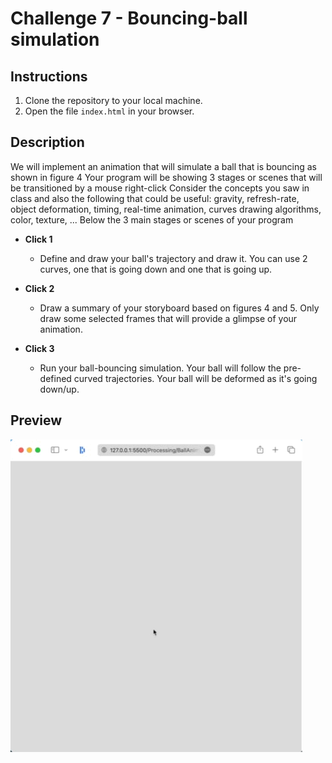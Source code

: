 # Challenge 7 - Bouncing-ball simulation

## Instructions

1. Clone the repository to your local machine.
2. Open the file `index.html` in your browser.

## Description

We will implement an animation that will simulate a ball that is bouncing as shown in figure 4
Your program will be showing 3 stages or scenes that will be transitioned by a mouse right-click
Consider the concepts you saw in class and also the following that could be useful:
gravity, refresh-rate, object deformation, timing, real-time animation, curves drawing algorithms, color, texture, ...
Below the 3 main stages or scenes of your program

- **Click 1**
  - Define and draw your ball's trajectory and draw it. You can use 2 curves, one that is going down and one that is going up.

- **Click 2**
  - Draw a summary of your storyboard based on figures 4 and 5. Only draw some selected frames that will provide a glimpse of your animation.

- **Click 3**
   - Run your ball-bouncing simulation. Your ball will follow the pre-defined curved trajectories. Your ball will be deformed as it's going down/up.

## Preview

![Preview](./images/preview.gif)
